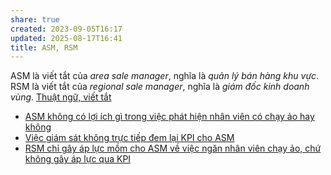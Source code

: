 ```yaml
---
share: true
created: 2023-09-05T16:17
updated: 2025-08-17T16:41
title: ASM, RSM
---
```

ASM là viết tắt của *area sale manager*, nghĩa là *quản lý bán hàng khu vực*.
RSM là viết tắt của *regional sale manager*, nghĩa là *giám đốc kinh doanh vùng*.
[Thuật ngữ, viết tắt](../../../B%E1%BA%A3o%20hi%E1%BB%83m/Thu%E1%BA%ADt%20ng%E1%BB%AF,%20vi%E1%BA%BFt%20t%E1%BA%AFt.md)
- [ASM không có lợi ích gì trong việc phát hiện nhân viên có chạy ảo hay không](📜Tài%20nguyên/Tình%20hình%20ở%20Việt%20Nam/Lĩnh%20vực%20cụ%20thể/Trung%20gian%20thanh%20toán/Smartpay/ASM,%20RSM/ASM%20không%20có%20lợi%20ích%20gì%20trong%20việc%20phát%20hiện%20nhân%20viên%20có%20chạy%20ảo%20hay%20không.md)
- [Việc giám sát không trực tiếp đem lại KPI cho ASM](📜Tài%20nguyên/Tình%20hình%20ở%20Việt%20Nam/Lĩnh%20vực%20cụ%20thể/Trung%20gian%20thanh%20toán/Smartpay/ASM,%20RSM/Việc%20giám%20sát%20không%20trực%20tiếp%20đem%20lại%20KPI%20cho%20ASM.md)
- [RSM chỉ gây áp lực mồm cho ASM về việc ngăn nhân viên chạy ảo, chứ không gây áp lực qua KPI](📜Tài%20nguyên/Tình%20hình%20ở%20Việt%20Nam/Lĩnh%20vực%20cụ%20thể/Trung%20gian%20thanh%20toán/Smartpay/ASM,%20RSM/RSM%20chỉ%20gây%20áp%20lực%20mồm%20cho%20ASM%20về%20việc%20ngăn%20nhân%20viên%20chạy%20ảo,%20chứ%20không%20gây%20áp%20lực%20qua%20KPI.md)
